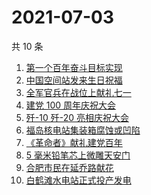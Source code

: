 # 2021-07-03

共 10 条

<!-- BEGIN -->
<!-- 最后更新时间 Sat Jul 03 2021 05:04:42 GMT+0800 (China Standard Time) -->

1. [第一个百年奋斗目标实现](https://www.zhihu.com/search?q=百年奋斗目标)
2. [中国空间站发来生日祝福](https://www.zhihu.com/search?q=空间站)
3. [全军官兵在战位上献礼七一](https://www.zhihu.com/search?q=部队官兵)
4. [建党 100 周年庆祝大会](https://www.zhihu.com/search?q=庆祝大会)
5. [歼-10 歼-20 亮相庆祝大会](https://www.zhihu.com/search?q=歼20)
6. [福岛核电站集装箱腐蚀或凹陷](https://www.zhihu.com/search?q=福岛核电站)
7. [《革命者》献礼建党百年](https://www.zhihu.com/search?q=革命者)
8. [5 毫米铅笔芯上微雕天安门](https://www.zhihu.com/search?q=微雕天安门)
9. [合肥市民在延乔路献花](https://www.zhihu.com/search?q=合肥延乔路)
10. [白鹤滩水电站正式投产发电](https://www.zhihu.com/search?q=白鹤滩水电站)

<!-- END -->
